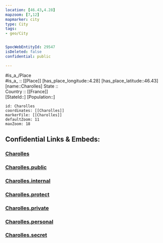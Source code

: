 ```yaml
---
location: [46.43,4.28] 
mapzoom: [7,12] 
mapmarker: city 
type: City
tags:
- geo/City


SpocWebEntityId: 29547
isDeleted: false
confidential: public

---
```

#is_a_/Place  
#is_a_ :: [[Place]] 
[has_place_longitude::4.28] 
[has_place_latitude::46.43] 
[name::Charolles] 
State ::  
Country :: [[France]]  
[StateId::] 
[Population::] 



```leaflet
id: Charolles
coordinates: [[Charolles]] 
markerFile: [[Charolles]] 
defaultZoom: 11 
maxZoom: 18
```


## Confidential Links & Embeds: 

### [Charolles](/_Standards/Earth/Continent/Europe/Europe~West/France/regions~France/Bourgogne-Franche-Comté/departments~Bourgogne-Franche-Comté/Saône-et-Loire/communes~Saône-et-Loire/Charolles/cities~Charolles/Charolles.md) 

### [Charolles.public](/_public/Earth/Continent/Europe/Europe~West/France/regions~France/Bourgogne-Franche-Comté/departments~Bourgogne-Franche-Comté/Saône-et-Loire/communes~Saône-et-Loire/Charolles/cities~Charolles/Charolles.public.md) 

### [Charolles.internal](/_internal/Earth/Continent/Europe/Europe~West/France/regions~France/Bourgogne-Franche-Comté/departments~Bourgogne-Franche-Comté/Saône-et-Loire/communes~Saône-et-Loire/Charolles/cities~Charolles/Charolles.internal.md) 

### [Charolles.protect](/_protect/Earth/Continent/Europe/Europe~West/France/regions~France/Bourgogne-Franche-Comté/departments~Bourgogne-Franche-Comté/Saône-et-Loire/communes~Saône-et-Loire/Charolles/cities~Charolles/Charolles.protect.md) 

### [Charolles.private](/_private/Earth/Continent/Europe/Europe~West/France/regions~France/Bourgogne-Franche-Comté/departments~Bourgogne-Franche-Comté/Saône-et-Loire/communes~Saône-et-Loire/Charolles/cities~Charolles/Charolles.private.md) 

### [Charolles.personal](/_personal/Earth/Continent/Europe/Europe~West/France/regions~France/Bourgogne-Franche-Comté/departments~Bourgogne-Franche-Comté/Saône-et-Loire/communes~Saône-et-Loire/Charolles/cities~Charolles/Charolles.personal.md) 

### [Charolles.secret](/_secret/Earth/Continent/Europe/Europe~West/France/regions~France/Bourgogne-Franche-Comté/departments~Bourgogne-Franche-Comté/Saône-et-Loire/communes~Saône-et-Loire/Charolles/cities~Charolles/Charolles.secret.md)

